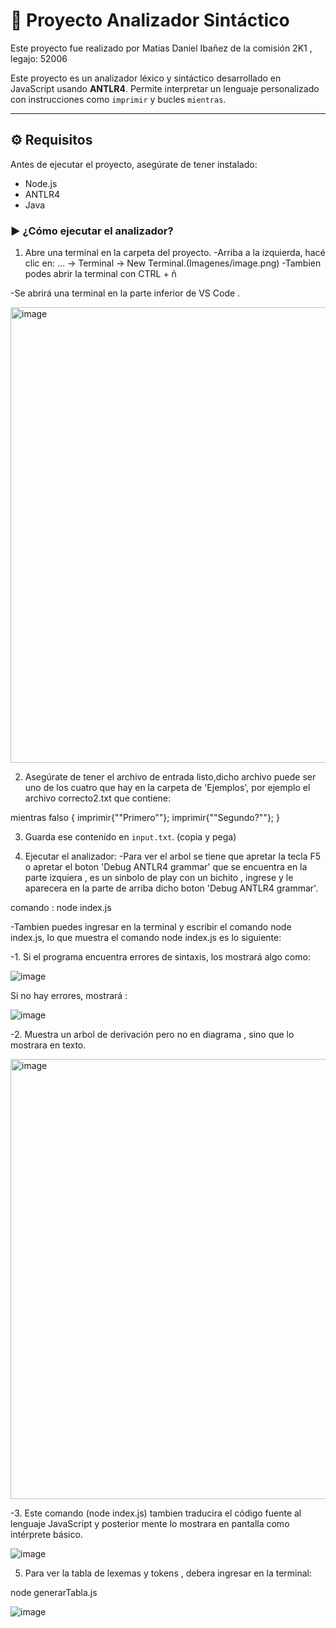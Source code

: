 
# 📘 Proyecto Analizador Sintáctico 

Este proyecto fue realizado por Matias Daniel Ibañez de la comisión 2K1 , legajo: 52006

Este proyecto es un analizador léxico y sintáctico desarrollado en JavaScript usando **ANTLR4**. Permite interpretar un lenguaje personalizado con instrucciones como `imprimir` y bucles `mientras`.

---

## ⚙️ Requisitos

Antes de ejecutar el proyecto, asegúrate de tener instalado:

- Node.js
- ANTLR4 
- Java


### ▶️ ¿Cómo ejecutar el analizador?

1. Abre una terminal en la carpeta del proyecto.
-Arriba a la izquierda, hacé clic en: ... -> Terminal -> New Terminal.(Imagenes/image.png)
-Tambien podes abrir la terminal con CTRL + ñ

-Se abrirá una terminal en la parte inferior de VS Code .

<img width="729" alt="image" src="https://github.com/user-attachments/assets/978c0ba9-e387-4b86-9570-31132f655235" />


2. Asegúrate de tener el archivo de entrada listo,dicho archivo puede ser uno de los cuatro que hay en la carpeta de 'Ejemplos', por ejemplo el archivo correcto2.txt que contiene:

mientras falso {
imprimir{""Primero""};
imprimir{""Segundo?""};
}

3. Guarda ese contenido en `input.txt`. (copia y pega)

4. Ejecutar el analizador:
-Para ver el arbol se tiene que apretar la tecla F5 o apretar el boton 'Debug ANTLR4 grammar' que se encuentra en la parte izquiera , es un sinbolo de play con un bichito , ingrese y le aparecera en la parte de arriba dicho boton 'Debug ANTLR4 grammar'.

comando : node index.js

-Tambien puedes ingresar en la terminal y escribir el comando node index.js, lo que muestra el comando node index.js es lo siguiente:


-1. Si el programa encuentra errores de sintaxis, los mostrará algo como:

![image](https://github.com/user-attachments/assets/09eda943-dd66-41e2-95cc-80388705bd73)

Si no hay errores, mostrará :

![image](https://github.com/user-attachments/assets/a8896b9d-bb2a-4c77-bc4d-e6249a1c9bd4)


-2. Muestra un arbol de derivación pero no en diagrama , sino que lo mostrara en texto.

<img width="704" alt="image" src="https://github.com/user-attachments/assets/381bcc4a-082e-46eb-89c4-1f3bb284057a" />

-3. Este comando (node index.js) tambien traducira el código fuente al lenguaje JavaScript y posterior mente lo mostrara en pantalla como intérprete básico.

![image](https://github.com/user-attachments/assets/9d4c71fe-d54a-40a0-a279-360807bf27ac)


5. Para ver la tabla de lexemas y tokens , debera ingresar en la terminal:

node generarTabla.js

![image](https://github.com/user-attachments/assets/5390e749-34fe-4932-a89b-354f03963a71)







